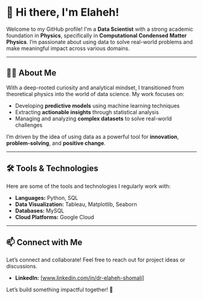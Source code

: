 # 👋 Hi there, I'm Elaheh!

Welcome to my GitHub profile! I'm a **Data Scientist** with a strong academic foundation in **Physics**, specifically in **Computational Condensed Matter Physics**. I’m passionate about using data to solve real-world problems and make meaningful impact across various domains.

---

## 👨‍💻 About Me

With a deep-rooted curiosity and analytical mindset, I transitioned from theoretical physics into the world of data science. My work focuses on:

- Developing **predictive models** using machine learning techniques  
- Extracting **actionable insights** through statistical analysis  
- Managing and analyzing **complex datasets** to solve real-world challenges  

I’m driven by the idea of using data as a powerful tool for **innovation**, **problem-solving**, and **positive change**. 

---

## 🛠️ Tools & Technologies

Here are some of the tools and technologies I regularly work with:

- **Languages:** Python, SQL  
- **Data Visualization:** Tableau, Matplotlib, Seaborn  
- **Databases:** MySQL  
- **Cloud Platforms:** Google Cloud   

---

## 📫 Connect with Me

Let’s connect and collaborate! Feel free to reach out for project ideas or discussions.

- **LinkedIn:** [www.linkedin.com/in/dr-elaheh-shomali]  

Let’s build something impactful together! 🚀

<!--
**Elaheh-Shomali/Elaheh-Shomali** is a ✨ _special_ ✨ repository because its `README.md` (this file) appears on your GitHub profile.

Here are some ideas to get you started:

- 🔭 I’m currently working on ...
- 🌱 I’m currently learning ...
- 👯 I’m looking to collaborate on ...
- 🤔 I’m looking for help with ...
- 💬 Ask me about ...
- 📫 How to reach me: ...
- 😄 Pronouns: ...
- ⚡ Fun fact: ...
-->

